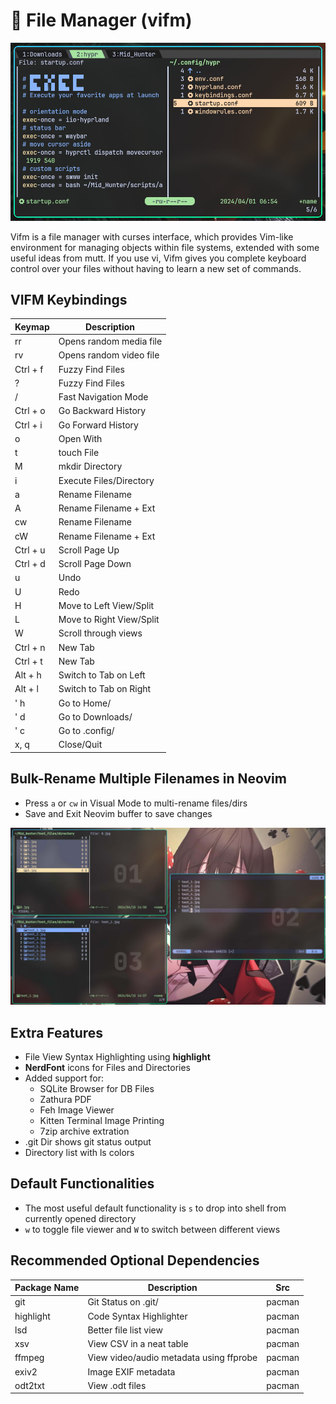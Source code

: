 # 📁 File Manager (vifm)

![VIFM](./.assets/vifm.jpg)

Vifm is a file manager with curses interface, which provides Vim-like environment for managing objects within file systems, extended with some useful ideas from mutt. If you use vi, Vifm gives you complete keyboard control over your files without having to learn a new set of commands.

## VIFM Keybindings

| Keymap   | Description              |
| -------- | ------------------------ |
| rr       | Opens random media file  |
| rv       | Opens random video file  |
| Ctrl + f | Fuzzy Find Files         |
| ?        | Fuzzy Find Files         |
| /        | Fast Navigation Mode     |
| Ctrl + o | Go Backward History      |
| Ctrl + i | Go Forward History       |
| o        | Open With                |
| t        | touch File               |
| M        | mkdir Directory          |
| i        | Execute Files/Directory  |
| a        | Rename Filename          |
| A        | Rename Filename + Ext    |
| cw       | Rename Filename          |
| cW       | Rename Filename + Ext    |
| Ctrl + u | Scroll Page Up           |
| Ctrl + d | Scroll Page Down         |
| u        | Undo                     |
| U        | Redo                     |
| H        | Move to Left View/Split  |
| L        | Move to Right View/Split |
| W        | Scroll through views     |
| Ctrl + n | New Tab                  |
| Ctrl + t | New Tab                  |
| Alt + h  | Switch to Tab on Left    |
| Alt + l  | Switch to Tab on Right   |
| ' h      | Go to Home/              |
| ' d      | Go to Downloads/         |
| ' c      | Go to .config/           |
| x, q     | Close/Quit               |

## Bulk-Rename Multiple Filenames in Neovim

- Press `a` or `cw` in Visual Mode to multi-rename files/dirs
- Save and Exit Neovim buffer to save changes

![VIFM Bulk Rename](./.assets/vifm_rename.jpg)

## Extra Features

- File View Syntax Highlighting using **highlight**
- **NerdFont** icons for Files and Directories
- Added support for:
  - SQLite Browser for DB Files
  - Zathura PDF
  - Feh Image Viewer
  - Kitten Terminal Image Printing
  - 7zip archive extration
- .git Dir shows git status output
- Directory list with ls colors

## Default Functionalities

- The most useful default functionality is `s` to drop into shell from currently opened directory
- `w` to toggle file viewer and `W` to switch between different views

## Recommended Optional Dependencies

| Package Name | Description                             | Src    |
| ------------ | --------------------------------------- | ------ |
| git          | Git Status on .git/                     | pacman |
| highlight    | Code Syntax Highlighter                 | pacman |
| lsd          | Better file list view                   | pacman |
| xsv          | View CSV in a neat table                | pacman |
| ffmpeg       | View video/audio metadata using ffprobe | pacman |
| exiv2        | Image EXIF metadata                     | pacman |
| odt2txt      | View .odt files                         | pacman |
